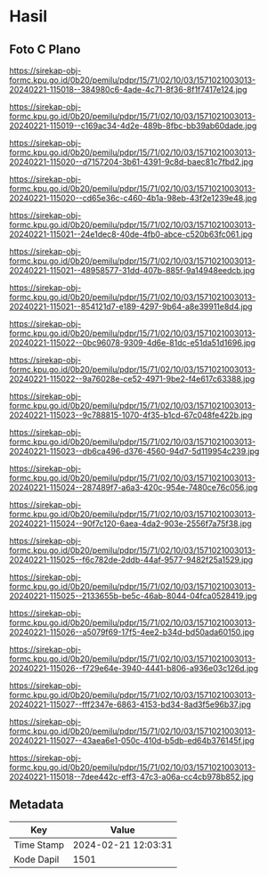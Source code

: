 # Hasil

## Foto C Plano

https://sirekap-obj-formc.kpu.go.id/0b20/pemilu/pdpr/15/71/02/10/03/1571021003013-20240221-115018--384980c6-4ade-4c71-8f36-8f1f7417e124.jpg

https://sirekap-obj-formc.kpu.go.id/0b20/pemilu/pdpr/15/71/02/10/03/1571021003013-20240221-115019--c169ac34-4d2e-489b-8fbc-bb39ab60dade.jpg

https://sirekap-obj-formc.kpu.go.id/0b20/pemilu/pdpr/15/71/02/10/03/1571021003013-20240221-115020--d7157204-3b61-4391-9c8d-baec81c7fbd2.jpg

https://sirekap-obj-formc.kpu.go.id/0b20/pemilu/pdpr/15/71/02/10/03/1571021003013-20240221-115020--cd65e36c-c460-4b1a-98eb-43f2e1239e48.jpg

https://sirekap-obj-formc.kpu.go.id/0b20/pemilu/pdpr/15/71/02/10/03/1571021003013-20240221-115021--24e1dec8-40de-4fb0-abce-c520b63fc061.jpg

https://sirekap-obj-formc.kpu.go.id/0b20/pemilu/pdpr/15/71/02/10/03/1571021003013-20240221-115021--48958577-31dd-407b-885f-9a14948eedcb.jpg

https://sirekap-obj-formc.kpu.go.id/0b20/pemilu/pdpr/15/71/02/10/03/1571021003013-20240221-115021--854121d7-e189-4297-9b64-a8e39911e8d4.jpg

https://sirekap-obj-formc.kpu.go.id/0b20/pemilu/pdpr/15/71/02/10/03/1571021003013-20240221-115022--0bc96078-9309-4d6e-81dc-e51da51d1696.jpg

https://sirekap-obj-formc.kpu.go.id/0b20/pemilu/pdpr/15/71/02/10/03/1571021003013-20240221-115022--9a76028e-ce52-4971-9be2-f4e617c63388.jpg

https://sirekap-obj-formc.kpu.go.id/0b20/pemilu/pdpr/15/71/02/10/03/1571021003013-20240221-115023--9c788815-1070-4f35-b1cd-67c048fe422b.jpg

https://sirekap-obj-formc.kpu.go.id/0b20/pemilu/pdpr/15/71/02/10/03/1571021003013-20240221-115023--db6ca496-d376-4560-94d7-5d119954c239.jpg

https://sirekap-obj-formc.kpu.go.id/0b20/pemilu/pdpr/15/71/02/10/03/1571021003013-20240221-115024--287489f7-a6a3-420c-954e-7480ce76c056.jpg

https://sirekap-obj-formc.kpu.go.id/0b20/pemilu/pdpr/15/71/02/10/03/1571021003013-20240221-115024--90f7c120-6aea-4da2-903e-2556f7a75f38.jpg

https://sirekap-obj-formc.kpu.go.id/0b20/pemilu/pdpr/15/71/02/10/03/1571021003013-20240221-115025--f6c782de-2ddb-44af-9577-9482f25a1529.jpg

https://sirekap-obj-formc.kpu.go.id/0b20/pemilu/pdpr/15/71/02/10/03/1571021003013-20240221-115025--2133655b-be5c-46ab-8044-04fca0528419.jpg

https://sirekap-obj-formc.kpu.go.id/0b20/pemilu/pdpr/15/71/02/10/03/1571021003013-20240221-115026--a5079f69-17f5-4ee2-b34d-bd50ada60150.jpg

https://sirekap-obj-formc.kpu.go.id/0b20/pemilu/pdpr/15/71/02/10/03/1571021003013-20240221-115026--f729e64e-3940-4441-b806-a936e03c126d.jpg

https://sirekap-obj-formc.kpu.go.id/0b20/pemilu/pdpr/15/71/02/10/03/1571021003013-20240221-115027--fff2347e-6863-4153-bd34-8ad3f5e96b37.jpg

https://sirekap-obj-formc.kpu.go.id/0b20/pemilu/pdpr/15/71/02/10/03/1571021003013-20240221-115027--43aea6e1-050c-410d-b5db-ed64b376145f.jpg

https://sirekap-obj-formc.kpu.go.id/0b20/pemilu/pdpr/15/71/02/10/03/1571021003013-20240221-115018--7dee442c-eff3-47c3-a06a-cc4cb978b852.jpg


## Metadata

| Key        | Value               |
| ---------- | ------------------- |
| Time Stamp | 2024-02-21 12:03:31 |
| Kode Dapil | 1501                |



